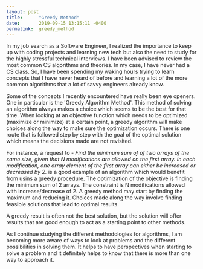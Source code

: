 ```yaml
---
layout: post
title:      "Greedy Method"
date:       2019-09-15 13:15:11 -0400
permalink:  greedy_method
---
```




In my job search as a Software Engineer, I realized the importance to keep up with coding projects and learning new tech but also the need to study for the highly stressful technical interviews. I have been advised to review the most common CS algorithms and theories. In my case, I have  never had a CS class. So, I have been spending my waking hours trying to learn concepts that I have never heard of before and learning a lot of the more common algorithms that a lot of  savvy engineers already know.

Some of the concepts I recently encountered have really been eye openers. One in particular is the 'Greedy Algorithm Method'. This method of solving an algorithm always makes a choice which seems to be the best for that time. When looking at an objective function which needs to be optimized (maximize or minimize) at a certain point, a greedy algorithm will make choices along the way to make sure the optimization occurs. There is one route that is followed step by step with the goal of the optimal solution which means the decisions made are not revisited.

For instance, a request  to -  *Find the minimum sum of  of two arrays of the same size, given that N modifications are allowed on the first array. In each modification, one array element of the first array can either be increased or decreased by 2.* is a good example of an algorithm which would benefit from usins a greedy procedure. The optimization of the  objective is finding the minimum sum of 2 arrays. The constraint is N modifications allowed with increase/decrease of 2. A greedy method may start by finding the maximum and reducing it. Choices made along the way involve finding feasible solutions that lead to optimal results.

A greedy result is often not the best solution, but the solution will offer results that are good enough to act as a starting point to other methods. 

As I continue studying the different methodologies for algorithms, I am becoming more aware of ways to look at problems and the different possibilities in solving them. It helps to have perspectives when starting to solve a problem and it definitely helps to know that there is more than one way to approach it.


